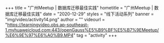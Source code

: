 +++
    title = "广州Meetup | 数据库迁移最佳实践"
    hometitle = "广州Meetup | 数据库迁移最佳实践"
    date = "2020-12-29"
    styles = "线下活动系列"
    banner = "img/video/activity14.png"
    author = ""
    videourl = "https://learningvideo.obs.ap-southeast-1.myhuaweicloud.com:443/openGauss%E5%B9%BF%E5%B7%9EMeetup/%E6%9E%97%E6%A0%B9.MP4"
    tag = "activity"
+++